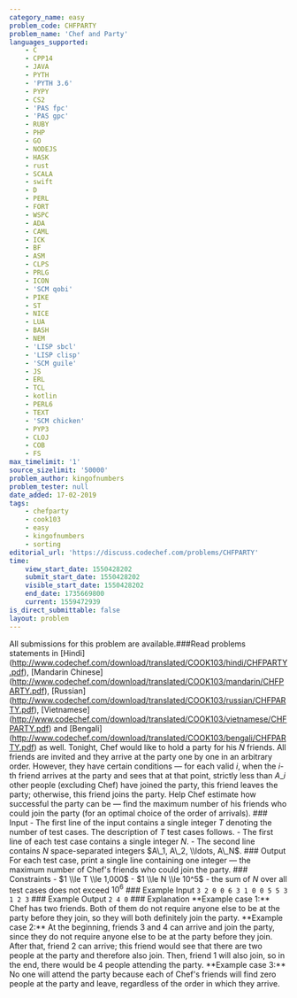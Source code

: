 ```yaml
---
category_name: easy
problem_code: CHFPARTY
problem_name: 'Chef and Party'
languages_supported:
    - C
    - CPP14
    - JAVA
    - PYTH
    - 'PYTH 3.6'
    - PYPY
    - CS2
    - 'PAS fpc'
    - 'PAS gpc'
    - RUBY
    - PHP
    - GO
    - NODEJS
    - HASK
    - rust
    - SCALA
    - swift
    - D
    - PERL
    - FORT
    - WSPC
    - ADA
    - CAML
    - ICK
    - BF
    - ASM
    - CLPS
    - PRLG
    - ICON
    - 'SCM qobi'
    - PIKE
    - ST
    - NICE
    - LUA
    - BASH
    - NEM
    - 'LISP sbcl'
    - 'LISP clisp'
    - 'SCM guile'
    - JS
    - ERL
    - TCL
    - kotlin
    - PERL6
    - TEXT
    - 'SCM chicken'
    - PYP3
    - CLOJ
    - COB
    - FS
max_timelimit: '1'
source_sizelimit: '50000'
problem_author: kingofnumbers
problem_tester: null
date_added: 17-02-2019
tags:
    - chefparty
    - cook103
    - easy
    - kingofnumbers
    - sorting
editorial_url: 'https://discuss.codechef.com/problems/CHFPARTY'
time:
    view_start_date: 1550428202
    submit_start_date: 1550428202
    visible_start_date: 1550428202
    end_date: 1735669800
    current: 1559472939
is_direct_submittable: false
layout: problem
---
```

All submissions for this problem are available.\###Read problems statements in \[Hindi\](http://www.codechef.com/download/translated/COOK103/hindi/CHFPARTY.pdf), \[Mandarin Chinese\](http://www.codechef.com/download/translated/COOK103/mandarin/CHFPARTY.pdf), \[Russian\](http://www.codechef.com/download/translated/COOK103/russian/CHFPARTY.pdf), \[Vietnamese\](http://www.codechef.com/download/translated/COOK103/vietnamese/CHFPARTY.pdf) and \[Bengali\](http://www.codechef.com/download/translated/COOK103/bengali/CHFPARTY.pdf) as well. Tonight, Chef would like to hold a party for his $N$ friends. All friends are invited and they arrive at the party one by one in an arbitrary order. However, they have certain conditions — for each valid $i$, when the $i$-th friend arrives at the party and sees that at that point, strictly less than $A\_i$ other people (excluding Chef) have joined the party, this friend leaves the party; otherwise, this friend joins the party. Help Chef estimate how successful the party can be — find the maximum number of his friends who could join the party (for an optimal choice of the order of arrivals). ### Input - The first line of the input contains a single integer $T$ denoting the number of test cases. The description of $T$ test cases follows. - The first line of each test case contains a single integer $N$. - The second line contains $N$ space-separated integers $A\_1, A\_2, \\ldots, A\_N$. ### Output For each test case, print a single line containing one integer — the maximum number of Chef's friends who could join the party. ### Constraints - $1 \\le T \\le 1,000$ - $1 \\le N \\le 10^5$ - the sum of $N$ over all test cases does not exceed $10^6$ ### Example Input ``` 3 2 0 0 6 3 1 0 0 5 5 3 1 2 3 ``` ### Example Output ``` 2 4 0 ``` ### Explanation \*\*Example case 1:\*\* Chef has two friends. Both of them do not require anyone else to be at the party before they join, so they will both definitely join the party. \*\*Example case 2:\*\* At the beginning, friends $3$ and $4$ can arrive and join the party, since they do not require anyone else to be at the party before they join. After that, friend $2$ can arrive; this friend would see that there are two people at the party and therefore also join. Then, friend $1$ will also join, so in the end, there would be $4$ people attending the party. \*\*Example case 3:\*\* No one will attend the party because each of Chef's friends will find zero people at the party and leave, regardless of the order in which they arrive.
